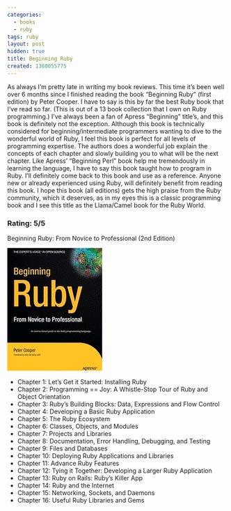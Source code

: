 ```yaml
---
categories:
  - books
  - ruby
tags: ruby
layout: post
hidden: true
title: Beginning Ruby
created: 1360055775
---
```


As always I’m pretty late in writing my book reviews. This time it’s been well over 6 months since I finished reading the book “Beginning Ruby” (first edition) by Peter Cooper. I have to say is this by far the best Ruby book that I’ve read so far. (This is out of a 13 book collection that I own on Ruby programming.) I’ve always been a fan of Apress “Beginning” title’s, and this book is definitely not the exception. Although this book is technically considered for beginning/intermediate programmers wanting to dive to the wonderful world of Ruby, I feel this book is perfect for all levels of programming expertise. The authors does a wonderful job explain the concepts of each chapter and slowly building you to what will be the next chapter. Like Apress’ “Beginning Perl” book help me tremendously in learning the language, I have to say this book taught how to program in Ruby.
I’ll definitely come back to this book and use as a reference. Anyone new or already experienced using Ruby, will definitely benefit from reading this book. I hope this book (all editions) gets the high praise from the Ruby community, which it deserves, as in my eyes this is a classic programming book and I see this title as the Llama/Camel book for the Ruby World.

### Rating: 5/5

Beginning Ruby: From Novice to Professional (2nd Edition)

<a href="http://www.amazon.com/Beginning-Ruby-Professional-Peter-Cooper/dp/1430223634/ref=sr_1_1?ie=UTF8&qid=1307909654&sr=8-1"><img src="/assets/books/beginning-ruby.jpg"></a>

* Chapter 1: Let’s Get it Started: Installing Ruby
* Chapter 2: Programming == Joy: A Whistle-Stop Tour of Ruby and Object Orientation
* Chapter 3: Ruby’s Building Blocks: Data, Expressions and Flow Control
* Chapter 4: Developing a Basic Ruby Application
* Chapter 5: The Ruby Ecosystem
* Chapter 6: Classes, Objects, and Modules
* Chapter 7: Projects and Libraries
* Chapter 8: Documentation, Error Handling, Debugging, and Testing
* Chapter 9: Files and Databases
* Chapter 10: Deploying Ruby Applications and Libraries
* Chapter 11: Advance Ruby Features
* Chapter 12: Tying it Together: Developing a Larger Ruby Application
* Chapter 13: Ruby on Rails: Ruby’s Killer App
* Chapter 14: Ruby and the Internet
* Chapter 15: Networking, Sockets, and Daemons
* Chapter 16: Useful Ruby Libraries and Gems
